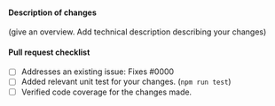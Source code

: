 #### Description of changes

(give an overview. Add technical description describing your changes)

#### Pull request checklist

- [ ] Addresses an existing issue: Fixes #0000
- [ ] Added relevant unit test for your changes. (`npm run test`)
- [ ] Verified code coverage for the changes made.
